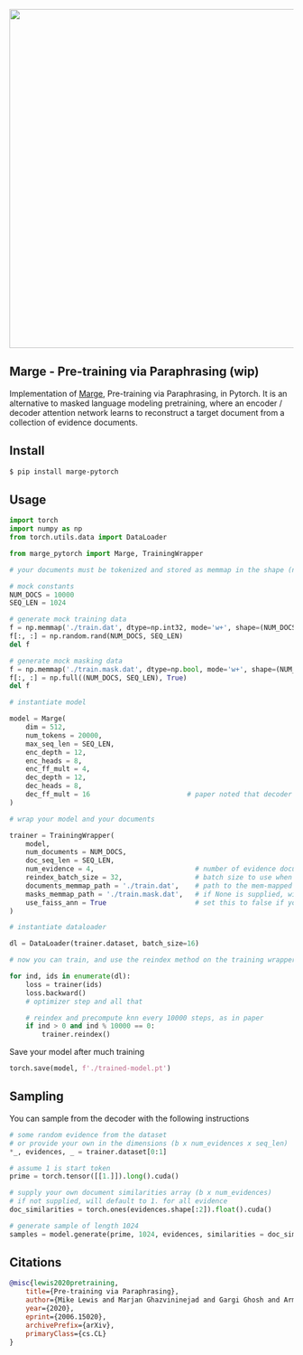 <img src="./marge.png" width="600px"></img>

## Marge - Pre-training via Paraphrasing (wip)

Implementation of <a href="https://arxiv.org/abs/2006.15020">Marge</a>, Pre-training via Paraphrasing, in Pytorch. It is an alternative to masked language modeling pretraining, where an encoder / decoder attention network learns to reconstruct a target document from a collection of evidence documents.

## Install

```bash
$ pip install marge-pytorch
```

## Usage

```python
import torch
import numpy as np
from torch.utils.data import DataLoader

from marge_pytorch import Marge, TrainingWrapper

# your documents must be tokenized and stored as memmap in the shape (num documents, seq length)

# mock constants
NUM_DOCS = 10000
SEQ_LEN = 1024

# generate mock training data
f = np.memmap('./train.dat', dtype=np.int32, mode='w+', shape=(NUM_DOCS, SEQ_LEN))
f[:, :] = np.random.rand(NUM_DOCS, SEQ_LEN)
del f

# generate mock masking data
f = np.memmap('./train.mask.dat', dtype=np.bool, mode='w+', shape=(NUM_DOCS, SEQ_LEN))
f[:, :] = np.full((NUM_DOCS, SEQ_LEN), True)
del f

# instantiate model

model = Marge(
    dim = 512,
    num_tokens = 20000,
    max_seq_len = SEQ_LEN,
    enc_depth = 12,
    enc_heads = 8,
    enc_ff_mult = 4,
    dec_depth = 12,
    dec_heads = 8,
    dec_ff_mult = 16                        # paper noted that decoder needs to have much bigger feed forward sizes
)

# wrap your model and your documents

trainer = TrainingWrapper(
    model,
    num_documents = NUM_DOCS,
    doc_seq_len = SEQ_LEN,
    num_evidence = 4,                         # number of evidence documents to fetch per target document to construct
    reindex_batch_size = 32,                  # batch size to use when reindexing
    documents_memmap_path = './train.dat',    # path to the mem-mapped documents
    masks_memmap_path = './train.mask.dat',   # if None is supplied, will assume all tokens are visible
    use_faiss_ann = True                      # set this to false if you have a low number of documents, and approximate nearest neighbor is not needed
)

# instantiate dataloader

dl = DataLoader(trainer.dataset, batch_size=16)

# now you can train, and use the reindex method on the training wrapper at appropriate intervals

for ind, ids in enumerate(dl):
    loss = trainer(ids)
    loss.backward()
    # optimizer step and all that

    # reindex and precompute knn every 10000 steps, as in paper
    if ind > 0 and ind % 10000 == 0:
        trainer.reindex()
```

Save your model after much training

```python
torch.save(model, f'./trained-model.pt')
```

## Sampling

You can sample from the decoder with the following instructions

```python
# some random evidence from the dataset
# or provide your own in the dimensions (b x num_evidences x seq_len)
*_, evidences, _ = trainer.dataset[0:1]

# assume 1 is start token
prime = torch.tensor([[1.]]).long().cuda()

# supply your own document similarities array (b x num_evidences)
# if not supplied, will default to 1. for all evidence
doc_similarities = torch.ones(evidences.shape[:2]).float().cuda()

# generate sample of length 1024
samples = model.generate(prime, 1024, evidences, similarities = doc_similarities)
```

## Citations

```bibtex
@misc{lewis2020pretraining,
    title={Pre-training via Paraphrasing},
    author={Mike Lewis and Marjan Ghazvininejad and Gargi Ghosh and Armen Aghajanyan and Sida Wang and Luke Zettlemoyer},
    year={2020},
    eprint={2006.15020},
    archivePrefix={arXiv},
    primaryClass={cs.CL}
}
```
